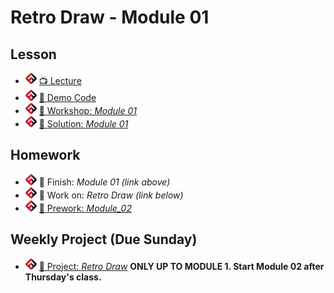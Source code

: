 # Retro Draw - Module 01

## Lesson
- ![FSA](/logo.png) [📺 Lecture](https://www.youtube.com/watch?v=QT5D050ToSQ&list=PL9NTD5QQdssXTarkBujHENSDgUVBIoFX8&index=12)
- ![FSA](/logo.png) [👾 Demo Code](demo.js)
- ![FSA](/logo.png) [🔬 Workshop: *Module 01*](https://learn.fullstackacademy.com/workshop/5e3a2062dc73d20004327fae/content/5e3a2062dc73d20004327fc3/text)
- ![FSA](/logo.png) [👾 Solution: *Module 01*](https://learn.fullstackacademy.com/workshop/5e3a2062dc73d20004327fae/content/5e3a2062dc73d20004327fb9/text)

## Homework
- ![FSA](/logo.png) 🔬 Finish: *Module 01 (link above)*
- ![FSA](/logo.png) 🔬 Work on: *Retro Draw (link below)*
- ![FSA](/logo.png) [📖 Prework: *Module_02*](https://learn.fullstackacademy.com/workshop/5e3af74ab43d2800048a609b/content/5e3af74bb43d2800048a60a2/text)

## Weekly Project (Due Sunday)
- ![FSA](/logo.png) [🔬 Project: *Retro Draw*](https://learn.fullstackacademy.com/workshop/5e39a062dc73d200043257d2/landing) __ONLY UP TO MODULE 1. Start Module 02 after Thursday's class.__
